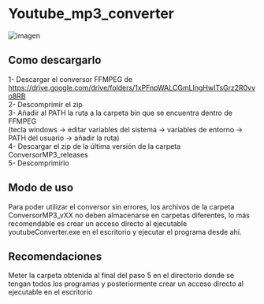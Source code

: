 # Youtube_mp3_converter

![imagen](https://user-images.githubusercontent.com/55555187/110985007-26776e80-836c-11eb-85d4-1c58cce82c99.png)

## Como descargarlo

1- Descargar el conversor FFMPEG de https://drive.google.com/drive/folders/1xPFnpWALCGmLIngHwITsGrz2R0vvo8RB <br>
2- Descomprimir el zip <br>
3- Añadir al PATH la ruta a la carpeta bin que se encuentra dentro de FFMPEG <br> (tecla windows -> editar variables del sistema -> variables de entorno -> PATH del usuario -> añadir la ruta) <br>
4- Descargar el zip de la última versión de la carpeta ConversorMP3_releases <br>
5- Descomprimirlo 


## Modo de uso
Para poder utilizar el conversor sin errores, los archivos de la carpeta ConversorMP3_vXX no deben almacenarse en carpetas diferentes, lo más recomendable es crear un acceso directo al ejecutable youtubeConverter.exe en el escritorio y ejecutar el programa desde ahí.

## Recomendaciones
Meter la carpeta obtenida al final del paso 5 en el directorio donde se tengan todos los programas y posteriormente crear un acceso directo al ejecutable en el escritorio
